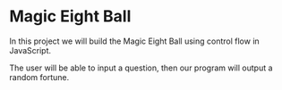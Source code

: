 # Magic Eight Ball

In this project we will build the Magic Eight Ball using control flow in JavaScript.

The user will be able to input a question, then our program will output a random fortune.
